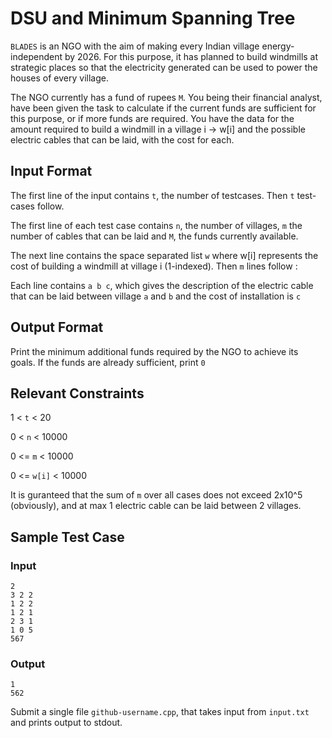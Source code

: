 # DSU and Minimum Spanning Tree

```BLADES``` is an NGO with the aim of making every Indian village energy-independent by 2026. For this purpose, it has planned to build windmills at strategic places so that the electricity generated can be used to power the houses of every village.

The NGO currently has a fund of rupees ```M```. You being their financial analyst, have been given the task to calculate if the current funds are sufficient for this purpose, or if more funds are required. You have the data for the amount required to build a windmill in a village i -> w[i] and the possible electric cables that can be laid, with the cost for each.

## Input Format

The first line of the input contains ```t```, the number of testcases. Then ```t``` test-cases follow.

The first line of each test case contains ```n```, the number of villages, ```m``` the number of cables that can be laid and ```M```, the funds currently available.

The next line contains the space separated list ```w``` where w[i] represents the cost of building a windmill at village i (1-indexed). Then ```m``` lines follow :

Each line contains ```a b c```, which gives the description of the electric cable that can be laid between village ```a``` and ```b``` and the cost of installation is ```c```

## Output Format

Print the minimum additional funds required by the NGO to achieve its goals. If the funds are already sufficient, print ```0```

## Relevant Constraints

1 < ```t``` < 20

0 < ```n``` < 10000

0 <= ```m``` < 10000

0 <= ```w[i]``` < 10000

It is guranteed that the sum of ```m``` over all cases does not exceed 2x10^5 (obviously), and at max 1 electric cable can be laid between 2 villages.

## Sample Test Case

### Input

```
2
3 2 2
1 2 2
1 2 1
2 3 1
1 0 5
567
```

### Output

```
1
562
```

Submit a single file ```github-username.cpp```, that takes input from ```input.txt``` and prints output to stdout.
